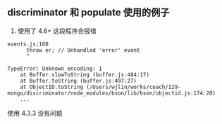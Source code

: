 ## discriminator 和 populate 使用的例子


1. 使用了 4.6+ 这段程序会报错
```
events.js:160
      throw er; // Unhandled 'error' event
      ^

TypeError: Unknown encoding: 1
    at Buffer.slowToString (buffer.js:484:17)
    at Buffer.toString (buffer.js:497:27)
    at ObjectID.toString (/Users/wjlin/works/coach/129-mongo/discriminator/node_modules/bson/lib/bson/objectid.js:174:20)
    ...
```
使用 4.3.3 没有问题

